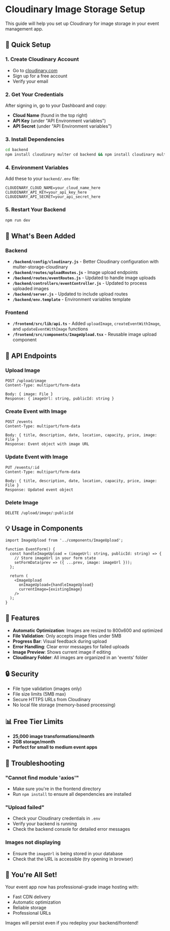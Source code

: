 # Cloudinary Image Storage Setup

This guide will help you set up Cloudinary for image storage in your event management app.

## 🚀 Quick Setup

### 1. Create Cloudinary Account
- Go to [cloudinary.com](https://cloudinary.com)
- Sign up for a free account
- Verify your email

### 2. Get Your Credentials
After signing in, go to your Dashboard and copy:
- **Cloud Name** (found in the top right)
- **API Key** (under "API Environment variables")
- **API Secret** (under "API Environment variables")

### 3. Install Dependencies
```bash
cd backend
npm install cloudinary multer cd backend && npm install cloudinary multer multer-storage-cloudinary
```

### 4. Environment Variables
Add these to your `backend/.env` file:
```env
CLOUDINARY_CLOUD_NAME=your_cloud_name_here
CLOUDINARY_API_KEY=your_api_key_here
CLOUDINARY_API_SECRET=your_api_secret_here
```

### 5. Restart Your Backend
```bash
npm run dev
```

## 📁 What's Been Added

### Backend
- **`/backend/config/cloudinary.js`** - Better Cloudinary configuration with multer-storage-cloudinary
- **`/backend/routes/uploadRoutes.js`** - Image upload endpoints
- **`/backend/routes/eventRoutes.js`** - Updated to handle image uploads
- **`/backend/controllers/eventController.js`** - Updated to process uploaded images
- **`/backend/server.js`** - Updated to include upload routes
- **`/backend/env.template`** - Environment variables template

### Frontend
- **`/frontend/src/lib/api.ts`** - Added `uploadImage`, `createEventWithImage`, and `updateEventWithImage` functions
- **`/frontend/src/components/ImageUpload.tsx`** - Reusable image upload component

## 🔧 API Endpoints

### Upload Image
```
POST /upload/image
Content-Type: multipart/form-data

Body: { image: File }
Response: { imageUrl: string, publicId: string }
```

### Create Event with Image
```
POST /events
Content-Type: multipart/form-data

Body: { title, description, date, location, capacity, price, image: File }
Response: Event object with image URL
```

### Update Event with Image
```
PUT /events/:id
Content-Type: multipart/form-data

Body: { title, description, date, location, capacity, price, image: File }
Response: Updated event object
```

### Delete Image
```
DELETE /upload/image/:publicId
```

## 💡 Usage in Components

```tsx
import ImageUpload from '../components/ImageUpload';

function EventForm() {
  const handleImageUpload = (imageUrl: string, publicId: string) => {
    // Store imageUrl in your form state
    setFormData(prev => ({ ...prev, image: imageUrl }));
  };

  return (
    <ImageUpload 
      onImageUpload={handleImageUpload}
      currentImage={existingImage}
    />
  );
}
```

## 🎯 Features

- **Automatic Optimization**: Images are resized to 800x600 and optimized
- **File Validation**: Only accepts image files under 5MB
- **Progress Bar**: Visual feedback during upload
- **Error Handling**: Clear error messages for failed uploads
- **Image Preview**: Shows current image if editing
- **Cloudinary Folder**: All images are organized in an 'events' folder

## 🔒 Security

- File type validation (images only)
- File size limits (5MB max)
- Secure HTTPS URLs from Cloudinary
- No local file storage (memory-based processing)

## 📊 Free Tier Limits

- **25,000 image transformations/month**
- **2GB storage/month**
- **Perfect for small to medium event apps**

## 🚨 Troubleshooting

### "Cannot find module 'axios'"
- Make sure you're in the frontend directory
- Run `npm install` to ensure all dependencies are installed

### "Upload failed"
- Check your Cloudinary credentials in `.env`
- Verify your backend is running
- Check the backend console for detailed error messages

### Images not displaying
- Ensure the `imageUrl` is being stored in your database
- Check that the URL is accessible (try opening in browser)

## 🎉 You're All Set!

Your event app now has professional-grade image hosting with:
- Fast CDN delivery
- Automatic optimization
- Reliable storage
- Professional URLs

Images will persist even if you redeploy your backend/frontend!
